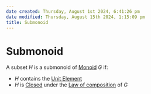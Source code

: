 ```yaml
---  
date created: Thursday, August 1st 2024, 6:41:26 pm  
date modified: Thursday, August 15th 2024, 1:15:09 pm  
title: Submonoid  
---  
```

# Submonoid  
A subset $H$ is a submonoid of [Monoid](./Monoid.md) $G$ if:  
- $H$ contains the [Unit Element](../Unit20Element.md)  
- $H$ is [Closed](../Closure.md#closed-under-law-of-composition) under the [Law of composition](../Law20of20composition.md) of $G$